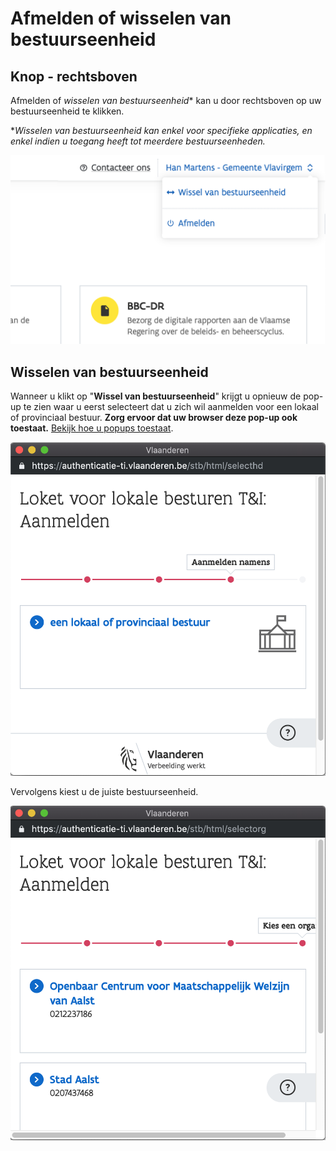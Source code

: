 # Afmelden of wisselen van bestuurseenheid

## Knop - rechtsboven

Afmelden of _wisselen van bestuurseenheid_\* kan u door rechtsboven op uw bestuurseenheid te klikken.

\*_Wisselen van bestuurseenheid kan enkel voor specifieke applicaties, en enkel indien u toegang heeft tot meerdere bestuurseenheden._

![Klik op de bestuurseenheid om af te melden of te wisselen van bestuurseenheid. Voorbeeld Loket Lokaal Bestuur.](../../.gitbook/assets/bestuurseenheid-switch-dropdown-small.png)

## Wisselen van bestuurseenheid

Wanneer u klikt op "**Wissel van bestuurseenheid**" krijgt u opnieuw de pop-up te zien waar u eerst selecteert dat u zich wil aanmelden voor een lokaal of provinciaal bestuur. **Zorg ervoor dat uw browser deze pop-up ook toestaat.** [Bekijk hoe u popups toestaat](aanmelden.md#verschijnt-de-pop-up-niet).

![Kies bestuur](../../.gitbook/assets/wissel-1-kies-bestuur.png)

Vervolgens kiest u de juiste bestuurseenheid.

![Kies bestuurseenheid](../../.gitbook/assets/wissel-2-wisselen.png)

